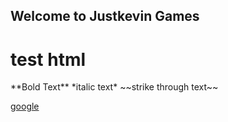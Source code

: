 ## Welcome to Justkevin Games
<h1>test html</h1>
**Bold Text**
*italic text*
~~strike through text~~

[google](https://google.com)
